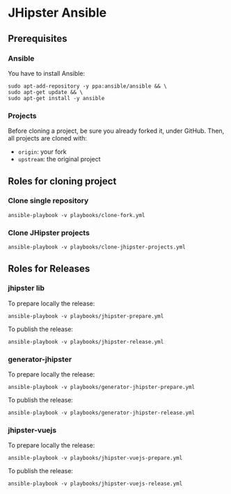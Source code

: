 # JHipster Ansible

## Prerequisites

### Ansible

You have to install Ansible:

```
sudo apt-add-repository -y ppa:ansible/ansible && \
sudo apt-get update && \
sudo apt-get install -y ansible
```

### Projects

Before cloning a project, be sure you already forked it, under GitHub.
Then, all projects are cloned with:
- `origin`: your fork
- `upstream`: the original project


## Roles for cloning project

### Clone single repository

```
ansible-playbook -v playbooks/clone-fork.yml
```

### Clone JHipster projects

```
ansible-playbook -v playbooks/clone-jhipster-projects.yml
```


## Roles for Releases

### jhipster lib

To prepare locally the release:

```
ansible-playbook -v playbooks/jhipster-prepare.yml
```

To publish the release:

```
ansible-playbook -v playbooks/jhipster-release.yml
```

### generator-jhipster

To prepare locally the release:

```
ansible-playbook -v playbooks/generator-jhipster-prepare.yml
```

To publish the release:

```
ansible-playbook -v playbooks/generator-jhipster-release.yml
```

### jhipster-vuejs

To prepare locally the release:

```
ansible-playbook -v playbooks/jhipster-vuejs-prepare.yml
```

To publish the release:

```
ansible-playbook -v playbooks/jhipster-vuejs-release.yml
```
